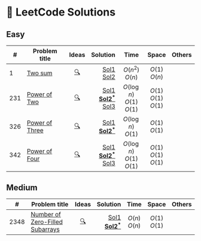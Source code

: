 # 🧠 LeetCode Solutions

## Easy

| #   | Problem title | Ideas | Solution | Time | Space | Others |
| --- | ------------- |:-----:| --------:|:----:|:-----:| ------ |
| 1   | [Two sum](https://leetcode.com/problems/two-sum)       |   [🔍](00001-two-sum/idea.md)    |     [Sol1](https://github.com/minh1505/debug-this-if-you-can/blob/main/coding-platforms/leetcode/00001-two-sum/sol1.cpp)<br>[Sol2](https://github.com/minh1505/debug-this-if-you-can/blob/main/coding-platforms/leetcode/00001-two-sum/sol2.cpp)    |       $O(n^2)$<br>$O(n)$        |      $O(1)$<br>$O(n)$      |        |
| 231 | [Power of Two](https://leetcode.com/problems/power-of-two)  | [🔍](https://github.com/minh1505/debug-this-if-you-can/blob/main/coding-platforms/leetcode/00231-power-of-two/idea.md)   |   [Sol1](https://github.com/minh1505/debug-this-if-you-can/blob/main/coding-platforms/leetcode/00231-power-of-two/sol1.cpp)<br>[**Sol2<sup>*</sup>**](https://github.com/minh1505/debug-this-if-you-can/blob/main/coding-platforms/leetcode/00231-power-of-two/sol2.cpp)<br>[Sol3](https://github.com/minh1505/debug-this-if-you-can/blob/main/coding-platforms/leetcode/00231-power-of-two/sol3.cpp)     |    $O(\log n)$<br>$O(1)$<br>$O(1)$ | $O(1)$<br>$O(1)$<br>$O(1)$ |        |
| 326 | [Power of Three](https://leetcode.com/problems/power-of-three)  | [🔍](https://github.com/minh1505/debug-this-if-you-can/blob/main/coding-platforms/leetcode/00326-power-of-three/idea.md)   |   [Sol1](https://github.com/minh1505/debug-this-if-you-can/blob/main/coding-platforms/leetcode/00326-power-of-three/sol1.cpp)<br>[**Sol2<sup>*</sup>**](https://github.com/minh1505/debug-this-if-you-can/blob/main/coding-platforms/leetcode/00326-power-of-three/sol2.cpp)    |    $O(\log n)$<br>$O(1)$ | $O(1)$<br>$O(1)$ |        |
| 342 | [Power of Four](https://leetcode.com/problems/power-of-four)  | [🔍](https://github.com/minh1505/debug-this-if-you-can/blob/main/coding-platforms/leetcode/00342-power-of-four/idea.md)      |   [Sol1](https://github.com/minh1505/debug-this-if-you-can/blob/main/coding-platforms/leetcode/00342-power-of-four/sol1.cpp)<br>[**Sol2<sup>*</sup>**](https://github.com/minh1505/debug-this-if-you-can/blob/main/coding-platforms/leetcode/00342-power-of-four/sol2.cpp)<br>[Sol3](https://github.com/minh1505/debug-this-if-you-can/blob/main/coding-platforms/leetcode/00342-power-of-four/sol3.cpp)     |    $O(\log n)$<br>$O(1)$<br>$O(1)$ | $O(1)$<br>$O(1)$<br>$O(1)$ |        |




## Medium

| #   | Problem title | Ideas | Solution | Time | Space | Others |
| --- | ------------- |:-----:| --------:|:----:|:-----:| ------ |
| 2348| [Number of Zero-Filled Subarrays](https://leetcode.com/problems/number-of-zero-filled-subarrays)       |   [🔍](https://github.com/i-am-mine/debug-this-if-you-can/blob/main/coding-platforms/leetcode/02348-number-of-zero-filled-subarrays/idea.md)    |    [Sol1](https://github.com/i-am-mine/debug-this-if-you-can/blob/main/coding-platforms/leetcode/02348-number-of-zero-filled-subarrays/sol1.cpp)<br>[**Sol2<sup>*</sup>**](https://github.com/i-am-mine/debug-this-if-you-can/blob/main/coding-platforms/leetcode/02348-number-of-zero-filled-subarrays/sol2.cpp)     |       $O(n)$<br>$O(n)$        |      $O(1)$<br>$O(1)$      |        |


